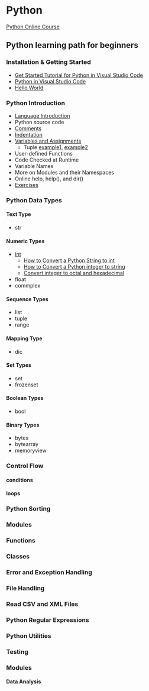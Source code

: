 # Python

[Python Online Course](python-courses.md)

## Python learning path for beginners

### Installation & Getting Started

- [Get Started Tutorial for Python in Visual Studio Code](https://code.visualstudio.com/docs/python/python-tutorial)
- [Python in Visual Studio Code](https://code.visualstudio.com/docs/languages/python)
- [Hello World](https://yasirbhutta.blogspot.com/2022/09/python-print-function.html)
  
### Python Introduction

- [Language Introduction](http://yasirbhutta.blogspot.com/2022/09/python-introduction-language.html)
- Python source code
- [Comments](https://yasirbhutta.blogspot.com/2022/09/learn-python-in-1-minute-comments.html)
- [Indentation](https://yasirbhutta.blogspot.com/2022/09/learn-python-in-1-minute-python.html)
- [Variables and Assignments](https://yasirbhutta.blogspot.com/2022/09/python-variables-and-assignment-basic.html)
  - Tuple [example1,](https://yasirbhutta.blogspot.com/2022/09/python-variables-and-assignment-tuple.html) [example2](https://yasirbhutta.blogspot.com/2022/09/python-variables-and-assignment-tuple_22.html)
- User-defined Functions
- Code Checked at Runtime
- Variable Names
- More on Modules and their Namespaces
- Online help, help(), and dir()
- [Exercises](exercises.md)

### Python Data Types

#### Text Type

- str

#### Numeric Types

- [int](https://yasirbhutta.blogspot.com/2022/09/python-numeric-types-int.html)
  - [How to Convert a Python String to int](https://yasirbhutta.blogspot.com/2022/09/python-int-function-how-to-convert.html)
  - [How to Convert a Python integer to string](https://yasirbhutta.blogspot.com/2022/09/python-str-function-how-to-convert.html)
  - [Convert integer to octal and hexadecimal](https://yasirbhutta.blogspot.com/2022/09/python-tips-convert-integer-to-octal.html)
- float
- commplex

#### Sequence Types

- list
- tuple
- range

#### Mapping Type

- dic

#### Set Types

- set
- frozenset

#### Boolean Types

- bool

#### Binary Types

- bytes
- bytearray
- memoryview

### Control Flow

#### conditions

#### loops

### Python Sorting

### Modules

### Functions

### Classes

### Error and Exception Handling

### File Handling

### Read CSV and XML Files

### Python Regular Expressions

### Python Utilities

### Testing

### Modules

#### Data Analysis

